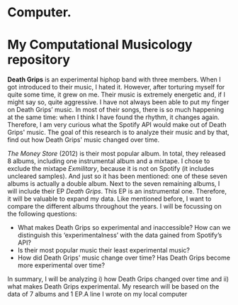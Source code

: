 # Computer.
# My Computational Musicology repository

**Death Grips** is an experimental hiphop band with three members. When I got introduced to their music, I hated it. However, after torturing myself for quite some time, it grew on me. Their music is extremely energetic and, if I might say so, quite aggressive. I have not always been able to put my finger on Death Grips’ music. In most of their songs, there is so much happening at the same time: when I think I have found the rhythm, it changes again. Therefore, I am very curious what the Spotify API would make out of Death Grips' music. The goal of this research is to analyze their music and by that, find out how Death Grips' music changed over time.

*The Money Store* (2012) is their most popular album. In total, they released 8 albums, including one instrumental album and a mixtape. I chose to exclude the mixtape *Exmilitary*, because it is not on Spotify (it includes uncleared samples). And just so it has been mentioned: one of these seven albums is actually a double album. Next to the seven remaining albums, I will include their EP *Death Grips*. This EP is an instrumental one. Therefore, it will be valuable to expand my data. Like mentioned before, I want to compare the different albums throughout the years. I will be focussing on the following questions:

- What makes Death Grips so experimental and inaccessible? How can we distinguish this ‘experimentalness’ with the data gained from Spotify’s API?
- Is their most popular music their least experimental music?
- How did Death Grips' music change over time? Has Death Grips become more experimental over time?

In summary, I will be analyzing i) how Death Grips changed over time and ii) what makes Death Grips experimental. My research will be based on the data of 7 albums and 1 EP.A line I wrote on my local computer  
